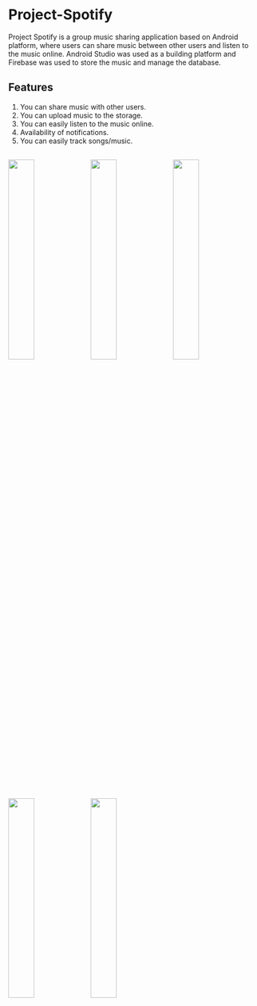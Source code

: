 # Project-Spotify
Project Spotify is a group music sharing application based on Android platform, where users can share music between other users and listen to the music online. 
Android Studio was used as a building platform and Firebase was used to store the music and manage the database.

## Features
1. You can share music with other users.
2. You can upload music to the storage.
3. You can easily listen to the music online.
4. Availability of notifications.
5. You can easily track songs/music.

##
<div style="dispaly:flex">
    <img src="https://github.com/xnsei/Project-Spotify/blob/main/images/1.jpg" width="32%">
    <img src="https://github.com/xnsei/Project-Spotify/blob/main/images/2.jpg" width="32%">
    <img src="https://github.com/xnsei/Project-Spotify/blob/main/images/3.jpg" width="32%">
</div>

##
<div style="dispaly:flex">
    <img src="https://github.com/xnsei/Project-Spotify/blob/main/images/4.jpg" width="32%">
    <img src="https://github.com/xnsei/Project-Spotify/blob/main/images/5.jpg" width="32%">
</div>
